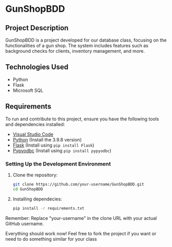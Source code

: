 # GunShopBDD

## Project Description

GunShopBDD is a project developed for our database class, focusing on the functionalities of a gun shop. The system includes features such as background checks for clients, inventory management, and more.

## Technologies Used

- Python
- Flask
- Microsoft SQL

## Requirements

To run and contribute to this project, ensure you have the following tools and dependencies installed:

- [Visual Studio Code](https://code.visualstudio.com/)
- [Python](https://www.python.org/) (Install the 3.9.8 version)
- [Flask](https://flask.palletsprojects.com/en/3.0.x/) (Install using `pip install Flask`)
- [Pypyodbc](https://github.com/pypyodbc/pypyodbc) (Install using `pip install pypyodbc`)

### Setting Up the Development Environment

1. Clone the repository:

   ```bash
   git clone https://github.com/your-username/GunShopBDD.git
   cd GunShopBDD

2. Installing dependecies:
   ```bash
   pip install -r requirements.txt
   

Remember:
Replace "your-username" in the clone URL with your actual GitHub username.

Everything should work now!
Feel free to fork the project if you want or need to do something similar for your class


